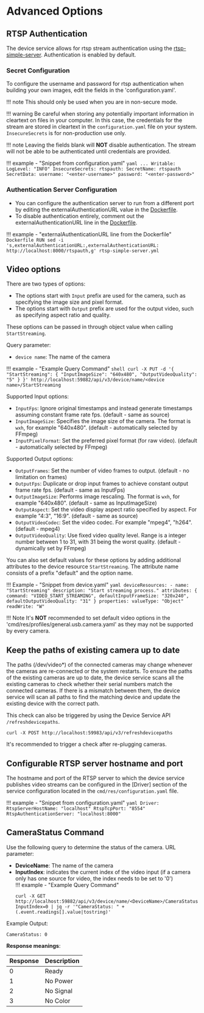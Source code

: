 # Advanced Options

## RTSP Authentication
The device service allows for rtsp stream authentication using the [rtsp-simple-server](https://github.com/aler9/mediamtx). Authentication is enabled by default.

### Secret Configuration
To configure the username and password for rtsp authentication when building your own images, edit the fields in the 'configuration.yaml'. 

!!! note 
    This should only be used when you are in non-secure mode.

!!! warning
    Be careful when storing any potentially important information in cleartext on files in your computer. In this case, the credentials for the stream are stored in cleartext in the `configuration.yaml` file on your system.
    `InsecureSecrets` is for non-production use only.
    
!!! note 
    Leaving the fields blank will **NOT** disable authentication. The stream will not be able to be authenticated until credentials are provided.

!!! example - "Snippet from configuration.yaml"
    ```yaml
    ...
    Writable:
        LogLevel: "INFO"
        InsecureSecrets:
            rtspauth:
                SecretName: rtspauth
                SecretData:
                    username: "<enter-username>"
                    password: "<enter-password>"
    ```

### Authentication Server Configuration
- You can configure the authentication server to run from a different port by editing the externalAuthenticationURL value in the [Dockerfile](https://github.com/edgexfoundry/device-usb-camera/blob/main/Dockerfile).  
- To disable authentication entirely, comment out the externalAuthenticationURL line in the [Dockerfile](https://github.com/edgexfoundry/device-usb-camera/blob/main/Dockerfile).  

!!! example - "externalAuthenticationURL line from the Dockerfile"
    ```Dockerfile
    RUN sed -i 's,externalAuthenticationURL:,externalAuthenticationURL: http://localhost:8000/rtspauth,g' rtsp-simple-server.yml
    ```


## Video options
There are two types of options:
- The options start with `Input` prefix are used for the camera, such as specifying the image size and pixel format.  
- The options start with `Output` prefix are used for the output video, such as specifying aspect ratio and quality.  

These options can be passed in through object value when calling `StartStreaming`.

Query parameter:  
- `device name`: The name of the camera

!!! example - "Example Query Command"
    ```shell
    curl -X PUT -d '{
        "StartStreaming": {
        "InputImageSize": "640x480",
        "OutputVideoQuality": "5"
        }
    }' http://localhost:59882/api/v3/device/name/<device name>/StartStreaming
    ```

Supported Input options:  

- `InputFps`: Ignore original timestamps and instead generate timestamps assuming constant frame rate fps. (default - same as source)  
- `InputImageSize`: Specifies the image size of the camera. The format is `wxh`, for example "640x480". (default - automatically selected by FFmpeg)  
- `InputPixelFormat`: Set the preferred pixel format (for raw video). (default - automatically selected by FFmpeg)  

Supported Output options:

- `OutputFrames`: Set the number of video frames to output. (default - no limitation on frames)  
- `OutputFps`: Duplicate or drop input frames to achieve constant output frame rate fps. (default - same as InputFps)  
- `OutputImageSize`: Performs image rescaling. The format is `wxh`, for example "640x480". (default - same as InputImageSize)  
- `OutputAspect`: Set the video display aspect ratio specified by aspect. For example "4:3", "16:9". (default - same as source)  
- `OutputVideoCodec`: Set the video codec. For example "mpeg4", "h264". (default - mpeg4)  
- `OutputVideoQuality`: Use fixed video quality level. Range is a integer number between 1 to 31, with 31 being the worst quality. (default - dynamically set by FFmpeg)  

You can also set default values for these options by adding additional attributes to the device resource `StartStreaming`.
The attribute name consists of a prefix "default" and the option name.

!!! Example - "Snippet from device.yaml"
    ```yaml
    deviceResources:
    - name: "StartStreaming"
        description: "Start streaming process."
        attributes:
        { command: "VIDEO_START_STREAMING",
            defaultInputFrameSize: "320x240",
            defaultOutputVideoQuality: "31"
        }
        properties:
        valueType: "Object"
        readWrite: "W"
    ```

!!! Note
    It's **NOT** recommended to set default video options in the 'cmd/res/profiles/general.usb.camera.yaml' as they may not be supported by every camera.


## Keep the paths of existing camera up to date
The paths (/dev/video*) of the connected cameras may change whenever the cameras are re-connected or the system restarts.
To ensure the paths of the existing cameras are up to date, the device service scans all the existing cameras to check whether their serial numbers match the connected cameras.
If there is a mismatch between them, the device service will scan all paths to find the matching device and update the existing device with the correct path.

This check can also be triggered by using the Device Service API `/refreshdevicepaths`.
```shell
curl -X POST http://localhost:59983/api/v3/refreshdevicepaths
```

It's recommended to trigger a check after re-plugging cameras.

## Configurable RTSP server hostname and port

The hostname and port of the RTSP server to which the device service publishes video streams can be configured in the [Driver] section of the service configuration located in the `cmd/res/configuration.yaml` file.

!!! example - "Snippet from configuration.yaml"
    ```yaml
    Driver:
        RtspServerHostName: "localhost"
        RtspTcpPort: "8554"
        RtspAuthenticationServer: "localhost:8000"
    ```


## CameraStatus Command
Use the following query to determine the status of the camera.
URL parameter:

- **DeviceName**: The name of the camera  
- **InputIndex**: indicates the current index of the video input (if a camera only has one source for video, the index needs to be set to '0')  
!!! example - "Example Query Command"
    ```
    curl -X GET http://localhost:59882/api/v3/device/name/<DeviceName>/CameraStatus?InputIndex=0 | jq -r '"CameraStatus: " + (.event.readings[].value|tostring)'
    ```

Example Output: 
```
CameraStatus: 0
```

**Response meanings**:

| Response   | Description |
| ---------- | ----------- |
| 0          | Ready |
| 1 | No Power |
| 2 | No Signal |
| 3 | No Color |    
